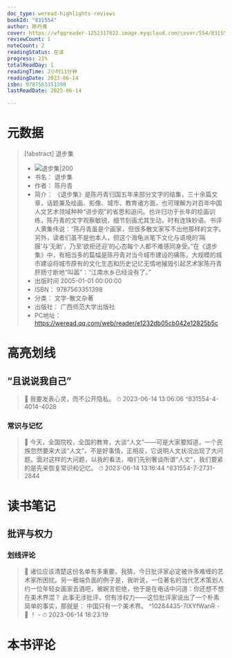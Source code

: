 ```yaml
---
doc_type: weread-highlights-reviews
bookId: "831554"
author: 陈丹青
cover: https://wfqqreader-1252317822.image.myqcloud.com/cover/554/831554/t7_831554.jpg
reviewCount: 1
noteCount: 2
readingStatus: 在读
progress: 21%
totalReadDay: 1
readingTime: 2小时11分钟
readingDate: 2023-06-14
isbn: 9787563351398
lastReadDate: 2023-06-14

---
```

# 元数据
> [!abstract] 退步集
> - ![ 退步集|200](https://wfqqreader-1252317822.image.myqcloud.com/cover/554/831554/t7_831554.jpg)
> - 书名： 退步集
> - 作者： 陈丹青
> - 简介： 《退步集》是陈丹青归国五年来部分文字的结集，三十余篇文章，话题兼及绘画、影像、城市、教育诸方面，也可理解为对百年中国人文艺术领域种种“进步观”的省思和追问。也许归功于长年的绘画训练，陈丹青的文字观察敏锐，细节刻画尤其生动，时有连珠妙语。书评人黄集伟说：“陈丹青虽是个画家，但很多散文家写不出他那样的文字。另外，读者们虽不是他本人，但这个海龟派笔下文化与语境的‘隔膜’与‘无助’，乃至‘欲拒还迎’的心态每个人都不难感同身受。”在《退步集》中，有相当多的篇幅是陈丹青对当今城市建设的痛陈，大规模的城市建设将城市原有的文化生态和历史记忆无情地摧毁引起艺术家陈丹青肝肠寸断地“叫嚣”：“江南水乡已经没有了。”
> - 出版时间 2005-01-01 00:00:00
> - ISBN： 9787563351398
> - 分类： 文学-散文杂著
> - 出版社： 广西师范大学出版社
> - PC地址：https://weread.qq.com/web/reader/e1232db05cb042e12825b5c

# 高亮划线

## “且说说我自己”

> 📌 我要发表心灵，而不公开隐私。 
> ⏱ 2023-06-14 13:06:06 ^831554-4-4014-4028

### 常识与记忆

> 📌 今天，全国院校，全国的教育，大谈“人文”——可是大家要知道，一个民族忽然要来大谈“人文”，不是好事情，正相反，它说明人文状况出现了大问题。面对这样的大问题，以我的看法，咱们先别奢谈所谓“人文”，我们要紧的是先来恢复常识和记忆。 
> ⏱ 2023-06-14 13:16:44 ^831554-7-2731-2844

# 读书笔记

## 批评与权力

### 划线评论
> 📌 诸位应该清楚这份名单有多重要。我猜，今日批评家必定被许多难缠的艺术家所困扰。另一极端负面的例子是，我听说，一位著名的当代艺术策划人约一位年轻女画家去酒吧，被婉言拒绝，他于是在电话中问道：你还想不想在美术界混？
此事无涉批评，但有涉权力——这位批评家说出了一个朴素简单的事实，那就是：
中国只有一个美术界。  ^10284435-7IXYfWanR
    - 💭 ！
    - ⏱ 2023-06-14 18:23:19
   
# 本书评论
